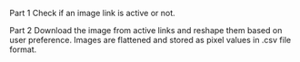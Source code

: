 Part 1 Check if an image link is active or not.

Part 2 Download the image from active links and reshape them based on user preference. Images are flattened and stored as pixel values in .csv file format.
